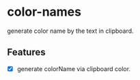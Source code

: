 # color-names

generate color name by the text in clipboard.

## Features

- [x] generate colorName via clipboard color.
